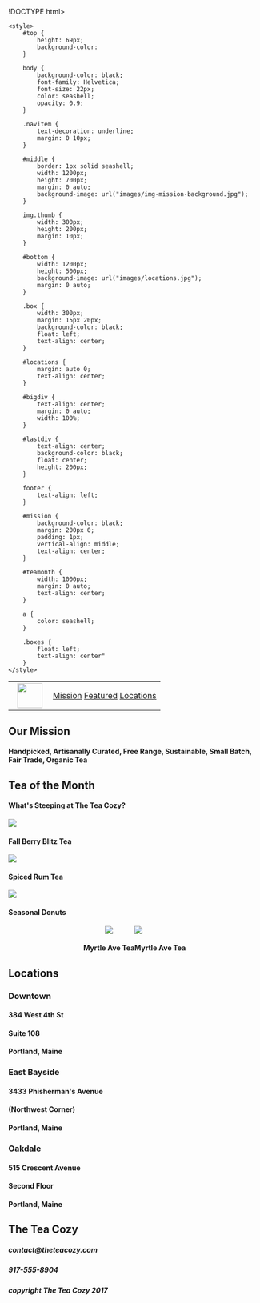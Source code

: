 !DOCTYPE html>
<html>
  <head>
    <title>DAP Pos</title>
	
	<style>
		#top {
			height: 69px;
			background-color: 
		}
		
		body {
			background-color: black;
			font-family: Helvetica;
			font-size: 22px;
			color: seashell;
			opacity: 0.9;
		}
		
		.navitem {
			text-decoration: underline;
			margin: 0 10px;
		}
		
		#middle {
			border: 1px solid seashell; 
			width: 1200px; 
			height: 700px; 
			margin: 0 auto; 
			background-image: url("images/img-mission-background.jpg");
		}
		
		img.thumb {
			width: 300px;
			height: 200px;
			margin: 10px;
		}
		
		#bottom {
			width: 1200px;
			height: 500px;
			background-image: url("images/locations.jpg");
			margin: 0 auto; 
		}
		
		.box {
			width: 300px;
			margin: 15px 20px;
			background-color: black;
			float: left;
			text-align: center;
		}
		
		#locations {
			margin: auto 0;
			text-align: center;
		}
		
		#bigdiv {
			text-align: center;
			margin: 0 auto;
			width: 100%;
		}
		
		#lastdiv {
			text-align: center;
			background-color: black;
			float: center;
			height: 200px;
		}
		
		footer {
			text-align: left;
		}
		
		#mission {
			background-color: black; 
			margin: 200px 0; 
			padding: 1px;
			vertical-align: middle;
			text-align: center;
		}
		
		#teamonth {
			width: 1000px;
			margin: 0 auto;
			text-align: center;
		}
		
		a {
			color: seashell;
		}
		
		.boxes {
			float: left; 
			text-align: center"
		}
	</style>
	
  </head>
  <body>
  <div id="top">
	<table style="width: 100%">
		<tr>
			<td style="width: 25%"><img src="images/img-tea-cozy-logo.png" style="height: 50px; margin-left: 10px"/>
			</td>
			<td style="width: 75%; text-align: right; vertical-align: middle;">
				<span class="navitem"><a href="#mission">Mission</a></span>
				<span class="navitem"><a href="#teamonth">Featured</a></span>
				<span class="navitem"><a href="#locations">Locations</a></span>			
			</td>
		<tr>
	</table>
  </div>
  <div id="middle">
	<div id="mission">
		<h2>Our Mission</h2>
		<h4>Handpicked, Artisanally Curated, Free Range, Sustainable, Small Batch, Fair Trade, Organic Tea</h4>
	</div>
  </div>
  <div id="teamonth">
	<h2>Tea of the Month</h2>
	<h4>What's Steeping at The Tea Cozy?</h4>
	<div class="boxes">
	  <img class="thumb" src="images/fall berry blitz tea.jpg">  
      <h4>Fall Berry Blitz Tea</h4>
	</div>
	<div class="boxes">
	  <img class="thumb" src="images/spiced-rum-tea.jpg">  
	  <h4>Spiced Rum Tea</h4>
	</div>
	<div class="boxes">
	  <img class="thumb" src="images/seasonal-donuts.jpg">  
	  <h4>Seasonal Donuts</h4>
	</div>  
	<div style="float: left; text-align: center; margin-left: 150px">
	  <img class="thumb" src="images/myrtle-avenue-tea.jpg">  
	  <h4>Myrtle Ave Tea</h4>
	</div>
	<div>
	  <img class="thumb" src="images/bedford-bizarre-tea.jpg">  
	  <h4>Myrtle Ave Tea</h4>
	</div>
  </div>

  <div id="bottom">
    <h2 id="locations">Locations</h2>
	<div id="bigdiv">
		<div class="box">
		  <h3>Downtown</h3>
		  <h4>384 West 4th St</h4>
		  <h4>Suite 108</h4>
		  <h4>Portland, Maine</h4>
		</div>
		<div class="box">
		  <h3>East Bayside</h3>
		  <h4>3433 Phisherman's Avenue</h4>
		  <h4>(Northwest Corner)</h4>
		  <h4>Portland, Maine</h4>
		</div>
		<div class="box">
		  <h3>Oakdale</h3>
		  <h4>515 Crescent Avenue</h4>
		  <h4>Second Floor</h4>
		  <h4>Portland, Maine</h4>
		</div>
	</div>
  </div>
  <div id="lastdiv">
	<h2>The Tea Cozy</h2>
	<h5>contact@theteacozy.com</h5>
	<h5>917-555-8904</h5>
  </div>
  <footer>
    <h5>copyright The Tea Cozy 2017</h5>
  </footer>

  </body>
</html>
